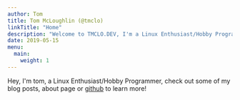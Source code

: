 ```yaml
---
author: Tom
title: Tom McLoughlin (@tmclo)
linkTitle: "Home"
description: "Welcome to TMCLO.DEV, I'm a Linux Enthusiast/Hobby Programmer"
date: 2019-05-15
menu:
  main:
    weight: 1
---
```


Hey, I'm tom, a Linux Enthusiast/Hobby Programmer, check out some of my blog posts, 
about page or [github](https://github.com/tmclo) to learn more!
